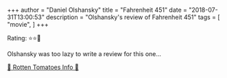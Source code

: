 +++
author = "Daniel Olshansky"
title = "Fahrenheit 451"
date = "2018-07-31T13:00:53"
description = "Olshansky's review of Fahrenheit 451"
tags = [
    "movie",
]
+++

Rating: ⭐⭐🌟

Olshansky was too lazy to write a review for this one...

[🍅 Rotten Tomatoes Info 🍅](https://www.rottentomatoes.com//m/fahrenheit_451)